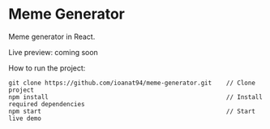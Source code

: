 # Meme Generator
Meme generator in React.  

Live preview: coming soon

How to run the project:  

```
git clone https://github.com/ioanat94/meme-generator.git    // Clone project  
npm install                                                 // Install required dependencies  
npm start                                                   // Start live demo  
```
